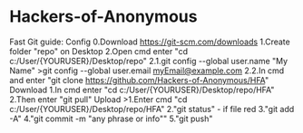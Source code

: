 # Hackers-of-Anonymous
Fast Git guide:
    Config
     0.Download https://git-scm.com/downloads
     1.Create folder "repo" on Desktop
     2.Open cmd enter "cd c:/User/{YOURUSER}/Desktop/repo"
     2.1.git config --global user.name "My Name" 
         >git config --global user.email myEmail@example.com
     2.2.In cmd and enter "git clone https://github.com/Hackers-of-Anonymous/HFA"
    Download
     1.In cmd enter "cd c:/User/{YOURUSER}/Desktop/repo/HFA"
     2.Then enter "git pull"
    Upload
     >1.Enter cmd "cd c:/User/{YOURUSER}/Desktop/repo/HFA"
     2."git status" - if file red
     3."git add -A"
     4."git commit -m "any phrase or info""
     5."git push"
